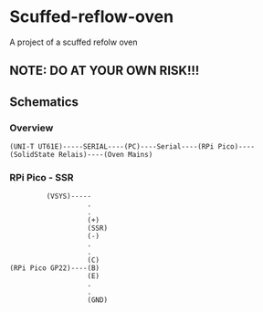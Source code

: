 # Scuffed-reflow-oven
A project of a scuffed refolw oven

## NOTE: DO AT YOUR OWN RISK!!!
## Schematics

### Overview
    (UNI-T UT61E)-----SERIAL----(PC)----Serial----(RPi Pico)----(SolidState Relais)----(Oven Mains)

### RPi Pico - SSR

             (VSYS)-----
                       .
                       .
                       (+)
                       (SSR)
                       (-)
                       .
                       .
                       (C)
    (RPi Pico GP22)----(B)
                       (E)
                       .
                       .
                       (GND)

